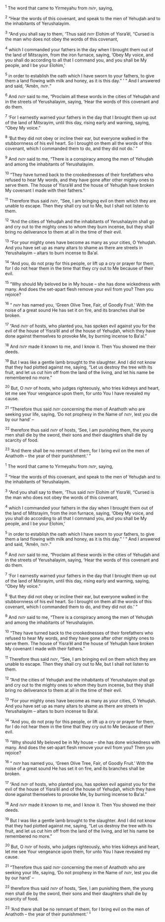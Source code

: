 <sup>1</sup> The word that came to Yirmeyahu from יהוה, saying,

<sup>2</sup> “Hear the words of this covenant, and speak to the men of Yehuḏah and to the inhabitants of Yerushalayim.

<sup>3</sup> “And you shall say to them, ‘Thus said יהוה Elohim of Yisra’ĕl, “Cursed is the man who does not obey the words of this covenant,

<sup>4</sup> which I commanded your fathers in the day when I brought them out of the land of Mitsrayim, from the iron furnace, saying, ‘Obey My voice, and you shall do according to all that I command you, and you shall be My people, and I be your Elohim,’

<sup>5</sup> in order to establish the oath which I have sworn to your fathers, to give them a land flowing with milk and honey, as it is this day.” ’ ” And I answered and said, “Amĕn, יהוה.”

<sup>6</sup> And יהוה said to me, “Proclaim all these words in the cities of Yehuḏah and in the streets of Yerushalayim, saying, ‘Hear the words of this covenant and do them.

<sup>7</sup> ‘For I earnestly warned your fathers in the day that I brought them up out of the land of Mitsrayim, until this day, rising early and warning, saying, “Obey My voice.”

<sup>8</sup> ‘But they did not obey or incline their ear, but everyone walked in the stubbornness of his evil heart. So I brought on them all the words of this covenant, which I commanded them to do, and they did not do.’ ”

<sup>9</sup> And יהוה said to me, “There is a conspiracy among the men of Yehuḏah and among the inhabitants of Yerushalayim.

<sup>10</sup> “They have turned back to the crookednesses of their forefathers who refused to hear My words, and they have gone after other mighty ones to serve them. The house of Yisra’ĕl and the house of Yehuḏah have broken My covenant I made with their fathers.”

<sup>11</sup> Therefore thus said יהוה, “See, I am bringing evil on them which they are unable to escape. Then they shall cry out to Me, but I shall not listen to them.

<sup>12</sup> “And the cities of Yehuḏah and the inhabitants of Yerushalayim shall go and cry out to the mighty ones to whom they burn incense, but they shall bring no deliverance to them at all in the time of their evil.

<sup>13</sup> “For your mighty ones have become as many as your cities, O Yehuḏah. And you have set up as many altars to shame as there are streets in Yerushalayim – altars to burn incense to Ba‛al.

<sup>14</sup> “And you, do not pray for this people, or lift up a cry or prayer for them, for I do not hear them in the time that they cry out to Me because of their evil.

<sup>15</sup> “Why should My beloved be in My house – she has done wickedness with many. And does the set-apart flesh remove your evil from you? Then you rejoice?

<sup>16</sup> “ יהוה has named you, ‘Green Olive Tree, Fair, of Goodly Fruit.’ With the noise of a great sound He has set it on fire, and its branches shall be broken.

<sup>17</sup> “And יהוה of hosts, who planted you, has spoken evil against you for the evil of the house of Yisra’ĕl and of the house of Yehuḏah, which they have done against themselves to provoke Me, by burning incense to Ba‛al.”

<sup>18</sup> And יהוה made it known to me, and I know it. Then You showed me their deeds.

<sup>19</sup> But I was like a gentle lamb brought to the slaughter. And I did not know that they had plotted against me, saying, “Let us destroy the tree with its fruit, and let us cut him off from the land of the living, and let his name be remembered no more.”

<sup>20</sup> But, O יהוה of hosts, who judges righteously, who tries kidneys and heart, let me see Your vengeance upon them, for unto You I have revealed my cause.

<sup>21</sup> “Therefore thus said יהוה concerning the men of Anathoth who are seeking your life, saying, ‘Do not prophesy in the Name of יהוה, lest you die by our hand’ –

<sup>22</sup> therefore thus said יהוה of hosts, ‘See, I am punishing them, the young men shall die by the sword, their sons and their daughters shall die by scarcity of food.

<sup>23</sup> ‘And there shall be no remnant of them, for I bring evil on the men of Anathoth – the year of their punishment.’ ”

<sup>1</sup> The word that came to Yirmeyahu from יהוה, saying,

<sup>2</sup> “Hear the words of this covenant, and speak to the men of Yehuḏah and to the inhabitants of Yerushalayim.

<sup>3</sup> “And you shall say to them, ‘Thus said יהוה Elohim of Yisra’ĕl, “Cursed is the man who does not obey the words of this covenant,

<sup>4</sup> which I commanded your fathers in the day when I brought them out of the land of Mitsrayim, from the iron furnace, saying, ‘Obey My voice, and you shall do according to all that I command you, and you shall be My people, and I be your Elohim,’

<sup>5</sup> in order to establish the oath which I have sworn to your fathers, to give them a land flowing with milk and honey, as it is this day.” ’ ” And I answered and said, “Amĕn, יהוה.”

<sup>6</sup> And יהוה said to me, “Proclaim all these words in the cities of Yehuḏah and in the streets of Yerushalayim, saying, ‘Hear the words of this covenant and do them.

<sup>7</sup> ‘For I earnestly warned your fathers in the day that I brought them up out of the land of Mitsrayim, until this day, rising early and warning, saying, “Obey My voice.”

<sup>8</sup> ‘But they did not obey or incline their ear, but everyone walked in the stubbornness of his evil heart. So I brought on them all the words of this covenant, which I commanded them to do, and they did not do.’ ”

<sup>9</sup> And יהוה said to me, “There is a conspiracy among the men of Yehuḏah and among the inhabitants of Yerushalayim.

<sup>10</sup> “They have turned back to the crookednesses of their forefathers who refused to hear My words, and they have gone after other mighty ones to serve them. The house of Yisra’ĕl and the house of Yehuḏah have broken My covenant I made with their fathers.”

<sup>11</sup> Therefore thus said יהוה, “See, I am bringing evil on them which they are unable to escape. Then they shall cry out to Me, but I shall not listen to them.

<sup>12</sup> “And the cities of Yehuḏah and the inhabitants of Yerushalayim shall go and cry out to the mighty ones to whom they burn incense, but they shall bring no deliverance to them at all in the time of their evil.

<sup>13</sup> “For your mighty ones have become as many as your cities, O Yehuḏah. And you have set up as many altars to shame as there are streets in Yerushalayim – altars to burn incense to Ba‛al.

<sup>14</sup> “And you, do not pray for this people, or lift up a cry or prayer for them, for I do not hear them in the time that they cry out to Me because of their evil.

<sup>15</sup> “Why should My beloved be in My house – she has done wickedness with many. And does the set-apart flesh remove your evil from you? Then you rejoice?

<sup>16</sup> “ יהוה has named you, ‘Green Olive Tree, Fair, of Goodly Fruit.’ With the noise of a great sound He has set it on fire, and its branches shall be broken.

<sup>17</sup> “And יהוה of hosts, who planted you, has spoken evil against you for the evil of the house of Yisra’ĕl and of the house of Yehuḏah, which they have done against themselves to provoke Me, by burning incense to Ba‛al.”

<sup>18</sup> And יהוה made it known to me, and I know it. Then You showed me their deeds.

<sup>19</sup> But I was like a gentle lamb brought to the slaughter. And I did not know that they had plotted against me, saying, “Let us destroy the tree with its fruit, and let us cut him off from the land of the living, and let his name be remembered no more.”

<sup>20</sup> But, O יהוה of hosts, who judges righteously, who tries kidneys and heart, let me see Your vengeance upon them, for unto You I have revealed my cause.

<sup>21</sup> “Therefore thus said יהוה concerning the men of Anathoth who are seeking your life, saying, ‘Do not prophesy in the Name of יהוה, lest you die by our hand’ –

<sup>22</sup> therefore thus said יהוה of hosts, ‘See, I am punishing them, the young men shall die by the sword, their sons and their daughters shall die by scarcity of food.

<sup>23</sup> ‘And there shall be no remnant of them, for I bring evil on the men of Anathoth – the year of their punishment.’ ”


